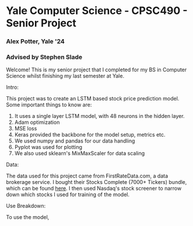 # Yale Computer Science - CPSC490 - Senior Project
### Alex Potter, Yale '24
### Advised by Stephen Slade

Welcome! 
This is my senior project that I completed for my BS in Computer Science whilst finishing my last semester at Yale. 

Intro:

This project was to create an LSTM based stock price prediction model. Some important things to know are:
1. It uses a single layer LSTM model, with 48 neurons in the hidden layer. 
2. Adam optimization
3. MSE loss
4. Keras provided the backbone for the model setup, metrics etc.
5. We used numpy and pandas for our data handling
6. Pyplot was used for plotting
7. We also used sklearn's MixMaxScaler for data scaling

Data:

The data used for this project came from FirstRateData.com, a data brokerage service. I bought their Stocks Complete (7000+ Tickers)
bundle, which can be found [here](https://firstratedata.com/b/22/stock-complete-historical-intraday). I then used Nasdaq's stock screener to narrow down which stocks I used for training of the model. 

Use Breakdown:

To use the model, 
